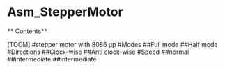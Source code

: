 # Asm_StepperMotor
 ** Contents**

[TOCM]
#stepper motor with 8086 µp
#Modes 
##Full mode
##Half mode
#Directions 
##Clock-wise
##Anti clock-wise
#Speed
##normal 
##intermediate 
##intermediate 
